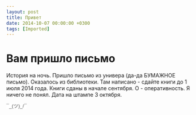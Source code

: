 ```yaml
---
layout: post
title: Привет
date: 2014-10-07 00:00:00 +0300
tags: [Imported]
---
```

# Вам пришло письмо

История на ночь. Пришло письмо из универа (да-да БУМАЖНОЕ письмо). Оказалось из библиотеки. Там написано - сдайте книги до 1 июля 2014 года. Книги сданы в начале сентября. О - оперативность. Я ничего не понял. Дата на штампе 3 октября. 

<span style="color: rgb(84, 84, 84); font-family: arial, sans-serif; font-size: small; line-height: 16.363636016845703px; background-color: rgb(255, 255, 255);">¯\_(ツ)_/¯</span>